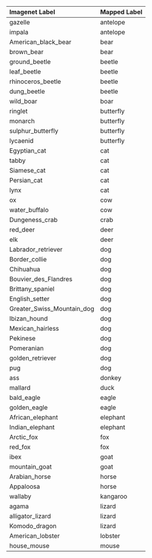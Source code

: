 | Imagenet Label             | Mapped Label   |
|:---------------------------|:---------------|
| gazelle                    | antelope       |
| impala                     | antelope       |
| American_black_bear        | bear           |
| brown_bear                 | bear           |
| ground_beetle              | beetle         |
| leaf_beetle                | beetle         |
| rhinoceros_beetle          | beetle         |
| dung_beetle                | beetle         |
| wild_boar                  | boar           |
| ringlet                    | butterfly      |
| monarch                    | butterfly      |
| sulphur_butterfly          | butterfly      |
| lycaenid                   | butterfly      |
| Egyptian_cat               | cat            |
| tabby                      | cat            |
| Siamese_cat                | cat            |
| Persian_cat                | cat            |
| lynx                       | cat            |
| ox                         | cow            |
| water_buffalo              | cow            |
| Dungeness_crab             | crab           |
| red_deer                   | deer           |
| elk                        | deer           |
| Labrador_retriever         | dog            |
| Border_collie              | dog            |
| Chihuahua                  | dog            |
| Bouvier_des_Flandres       | dog            |
| Brittany_spaniel           | dog            |
| English_setter             | dog            |
| Greater_Swiss_Mountain_dog | dog            |
| Ibizan_hound               | dog            |
| Mexican_hairless           | dog            |
| Pekinese                   | dog            |
| Pomeranian                 | dog            |
| golden_retriever           | dog            |
| pug                        | dog            |
| ass                        | donkey         |
| mallard                    | duck           |
| bald_eagle                 | eagle          |
| golden_eagle               | eagle          |
| African_elephant           | elephant       |
| Indian_elephant            | elephant       |
| Arctic_fox                 | fox            |
| red_fox                    | fox            |
| ibex                       | goat           |
| mountain_goat              | goat           |
| Arabian_horse              | horse          |
| Appaloosa                  | horse          |
| wallaby                    | kangaroo       |
| agama                      | lizard         |
| alligator_lizard           | lizard         |
| Komodo_dragon              | lizard         |
| American_lobster           | lobster        |
| house_mouse                | mouse          |
